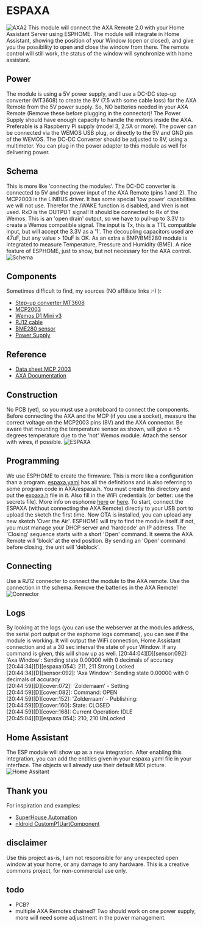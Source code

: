 # ESPAXA
![AXA2](https://github.com/galagaking/espaxa/blob/master/docs/20200831_155745.jpg)
This module will connect the AXA Remote 2.0 with your Home Assistant Server using ESPHOME. The module will integrate in Home Assistant, showing the position of your Window (open or closed), and give you the possibility to open and close the window from there. The remote control will still work, the status of the window will synchronize with home assistant.
## Power
The module is using a 5V power supply, and I use a DC-DC step-up converter (MT3608) to create the 8V (7.5 with some cable loss) for the AXA Remote from the 5V power supply. So, NO batteries needed in your AXA Remote (Remove these before plugging in the connector)! The Power Supply should have enough capacity to handle the motors inside the AXA. Preferable is a Raspberry Pi supply (model 3, 2.5A or more). The power can be connected via the WEMOS USB plug, or directly to the 5V and GND pin of the WEMOS. The DC-DC Converter should be adjusted to 8V, using a multimeter. You can plug in the power adapter to this module as well for delivering power.
## Schema
This is more like 'connecting the modules'. The DC-DC converter is connected to 5V and the power input of the AXA Remote (pins 1 and 2). The MCP2003 is the LINBUS driver. It has some special 'low power' capabilities we will not use. Therefor the /WAKE function is disabled, and Vren is not used. RxD is the OUTPUT signal! It should be connected to Rx of the Wemos. This is an 'open drain' output, so we have to pull-up to 3.3V to create a Wemos compatible signal. The input is Tx, this is a TTL compatible input, but will accept the 3.3V as a '1'. The decoupling capacitors used are 47uF, but any value > 10uF is OK. As an extra a BMP/BME280 module is integrated to measure Temperature, Pressure and Humidity (BME). A nice feature of ESPHOME, just to show, but not necessary for the AXA control.
![Schema](https://raw.githubusercontent.com/galagaking/espaxa/master/docs/Schematic_ESP_AXA_2020-08-26_21-20-54.png)
## Components
Sometimes difficult to find, my sources (NO affiliate links :-) ):
- [Step-up converter MT3608](https://www.tinytronics.nl/shop/nl/spanning-converters/step-up/dc-dc-verstelbare-step-up-boost-converter-mt3608-2a)
- [MCP2003](http://www.okaphone.com/artikel.asp?id=485422)
- [Wemos D1 Mini v3](https://www.tinytronics.nl/shop/nl/communicatie/wi-fi/wemos-d1-mini-v2-esp8266-12f-ch340)
- [RJ12 cable](https://www.tinytronics.nl/shop/nl/kabels/adapters/rj12-naar-6-pins-dupont-jumper-adapter)
- [BME280 sensor](https://www.tinytronics.nl/shop/nl/sensoren/temperatuur-lucht-vochtigheid/bme280-digitale-barometer-druk-en-vochtigheid-sensor-module)
- [Power Supply](https://www.tinytronics.nl/shop/nl/raspberry-pi/voedingen/raspberry-pi-micro-usb-voeding-5.1v-2.5a-zwart-t6716dv)
## Reference
- [Data sheet MCP 2003](http://ww1.microchip.com/downloads/en/devicedoc/22230a.pdf)
- [AXA Documentation](http://files.domoticaforum.eu/uploads/Axa/AXA%20Remote%202%20domotica%20English%202012nov_V2.pdf)
## Construction
No PCB (yet), so you must use a protoboard to connect the components. Before connecting the AXA and the MCP (if you use a socket), measure the correct voltage on the MCP2003 pins (8V) and the AXA connector. Be aware that mounting the temperature sensor as shown, will give a +5 degrees temperature due to the 'hot' Wemos module. Attach the sensor with wires, if possible.
![ESPAXA](https://raw.githubusercontent.com/galagaking/espaxa/master/docs/espaxa.png)
## Programming
We use ESPHOME to create the firmware. This is more like a configuration than a program. [espaxa.yaml](https://github.com/galagaking/espaxa/blob/master/espaxa.yaml) has all the definitions and is also referring to some program code in AXA/espaxa.h. You must create this directory and put the [expaxa.h](https://github.com/galagaking/espaxa/blob/master/AXA/espaxa.h) file in it. Also fill in the WiFi credentials (or better: use the secrets file). More info on esphome
[here](https://esphome.io/) or [here](https://www.galagaking.org/2019/11/05/esphome-workshop/). To start, connect the ESPAXA (without connecting the AXA Remote) directly to your USB port to upload the sketch the first time. Now OTA is installed, you can upload any new sketch 'Over the Air'. ESPHOME will try to find the module itself. If not, you must manage your DHCP server and 'hardcode' an IP address. The 'Closing' sequence starts with a short 'Open' command. It seems the AXA Remote will 'block' at the end position. By sending an 'Open' command before closing, the unit will 'deblock'.
## Connecting
Use a RJ12 connecter to connect the module to the AXA remote. Use the connection in the schema. Remove the batteries in the AXA Remote!
![Connector](https://github.com/galagaking/espaxa/blob/master/docs/20200831_155821.jpg)
## Logs
By looking at the logs (you can use the webserver at the modules address, the serial port output or the esphome logs command), you can see if the module is working. It will output the WiFi connection, Home Assistant connection and at a 30 sec interval the state of your Window. If any command is given, this will show up as well.
[20:44:04][D][sensor:092]: 'Axa Window': Sending state 0.00000  with 0 decimals of accuracy <BR>
[20:44:34][D][espaxa:054]: 211, 211 Strong Locked <BR>
[20:44:34][D][sensor:092]: 'Axa Window': Sending state 0.00000  with 0 decimals of accuracy <BR>
[20:44:59][D][cover:072]: 'Zolderraam' - Setting <BR>
[20:44:59][D][cover:082]:   Command: OPEN <BR>
[20:44:59][D][cover:152]: 'Zolderraam' - Publishing: <BR>
[20:44:59][D][cover:160]:   State: CLOSED <BR>
[20:44:59][D][cover:168]:   Current Operation: IDLE <BR>
[20:45:04][D][espaxa:054]: 210, 210 UnLocked <BR>
## Home Assistant
The ESP module will show up as a new integration. After enabling this integration, you can add the entities given in your espaxa yaml file in your interface. The objects will already use their default MDI picture.
![Home Assitant](https://raw.githubusercontent.com/galagaking/espaxa/master/docs/2020-08-25_22-39-03.png)
## Thank you
For inspiration and examples:
- [SuperHouse Automation](https://github.com/SuperHouse/)
- [nldroid CustomP1UartComponent](https://github.com/nldroid/CustomP1UartComponent)
## disclaimer
Use this project as-is, I am not responsible for any unexpected open window at your home, or any damage to any hardware. This is a creative commons project, for non-commercial use only.
## todo

- PCB?
- multiple AXA Remotes chained? Two should work on one power supply, more will need some adjustment in the power management.


